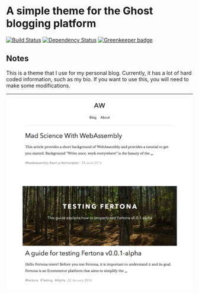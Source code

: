 # A simple theme for the Ghost blogging platform

[![Build Status](https://travis-ci.org/amilajack/walden.svg?branch=master)](https://travis-ci.org/amilajack/walden)
[![Dependency Status](https://img.shields.io/david/amilajack/walden.svg)](https://david-dm.org/amilajack/walden) [![Greenkeeper badge](https://badges.greenkeeper.io/amilajack/walden.svg)](https://greenkeeper.io/)

## Notes
This is a theme that I use for my personal blog. Currently, it has a lot of hard coded information, such as my bio. If you want to use this, you will need to make some modifications.

---

![Demo image](https://raw.githubusercontent.com/amilajack/walden/master/demo.png)
